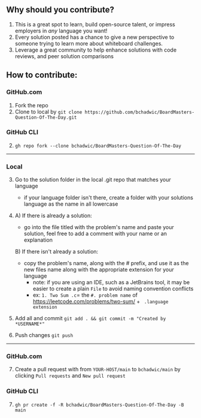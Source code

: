 ## Why should you contribute?
1. This is a great spot to learn, build open-source talent, or impress employers in *any* language you want!
2. Every solution posted has a chance to give a new perspective to someone trying to learn more about whiteboard challenges.
3. Leverage a great community to help enhance solutions with code reviews, and peer solution comparisons 

## How to contribute:
### GitHub.com
1. Fork the repo
2. Clone to local by `git clone https://github.com/bchadwic/BoardMasters-Question-Of-The-Day.git`

### GitHub CLI
2. `gh repo fork --clone bchadwic/BoardMasters-Question-Of-The-Day`

<hr>

### Local

3. Go to the solution folder in the local .git repo that matches your language
    - if your language folder isn't there, create a folder with your solutions language as the name in all lowercase

4. A) If there is already a solution:
    - go into the file titled with the problem's name and paste your solution, feel free to add a comment with your name or an explanation
  
    B) If there isn't already a solution:
    - copy the problem's name, along with the # prefix, and use it as the new files name along with the appropriate extension for your language
      - note: if you are using an IDE, such as a JetBrains tool, it may be easier to create a plain `File` to avoid naming convention conflicts
      - ex: `1. Two Sum .c`= the `#. problem name` of https://leetcode.com/problems/two-sum/ + ` .language extension`
5. Add all and commit `git add . && git commit -m "Created by *USERNAME*"`
6. Push changes `git push`
<hr>

### GitHub.com
7. Create a pull request with from `YOUR-HOST/main` to `bchadwic/main` by clicking `Pull requests` and `New pull request`

### GitHub CLI
7. `gh pr create -f -R bchadwic/BoardMasters-Question-Of-The-Day -B main`
